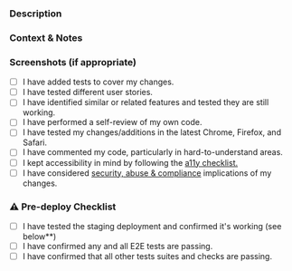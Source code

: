 ### Description

<!--- Describe your changes in detail. -->

### Context & Notes

<!--- Why is this change required? What problem does it solve? -->
<!--- Is there a related JIRA card? Please link to it here. -->

### Screenshots (if appropriate)

<!-- A screenshot speaks a thousand words

### Best Practices Checklist

-   [ ] My code follows the code style and guidelines of this project. <!--- eslint, prettier, etc. -->
-   [ ] I have added tests to cover my changes.
-   [ ] I have tested different user stories.
-   [ ] I have identified similar or related features and tested they are still working.
-   [ ] I have performed a self-review of my own code.
-   [ ] I have tested my changes/additions in the latest Chrome, Firefox, and Safari.
-   [ ] I have commented my code, particularly in hard-to-understand areas.
-   [ ] I kept accessibility in mind by following the [a11y checklist.](https://www.notion.so/buffer/Workflow-Checklist-e64d86eb795140bcbfdc16d1c72e573f)
-   [ ] I have considered [security, abuse & compliance](https://www.notion.so/buffer/Engineering-Wiki-f34142d290304c35bebadf76cc9cc89e#cc6dcc7617184227b77da2e1b262a563) implications of my changes.

### ⚠️ Pre-deploy Checklist

- [ ] I have tested the staging deployment and confirmed it's working (see below**)
- [ ] I have confirmed any and all E2E tests are passing.
- [ ] I have confirmed that all other tests suites and checks are passing.
